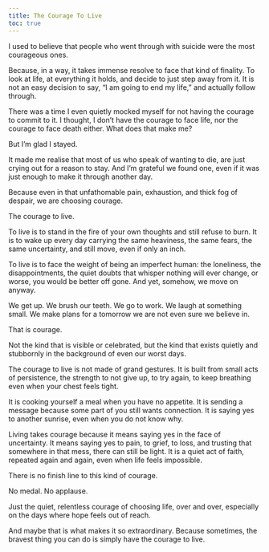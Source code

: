 ```yaml
---
title: The Courage To Live
toc: true
---
```

I used to believe that people who went through with suicide were the most courageous ones.

Because, in a way, it takes immense resolve to face that kind of finality. To look at life, at everything it holds, and decide to just step away from it. It is not an easy decision to say, “I am going to end my life,” and actually follow through.

There was a time I even quietly mocked myself for not having the courage to commit to it. I thought, I don’t have the courage to face life, nor the courage to face death either. What does that make me?

But I’m glad I stayed. 

It made me realise that most of us who speak of wanting to die, are just crying out for a reason to stay. And I’m grateful we found one, even if it was just enough to make it through another day.

Because even in that unfathomable pain, exhaustion, and thick fog of despair, we are choosing courage. 

The courage to live.

To live is to stand in the fire of your own thoughts and still refuse to burn. 
It is to wake up every day carrying the same heaviness, the same fears, the same uncertainty, and still move, even if only an inch.

To live is to face the weight of being an imperfect human: the loneliness, the disappointments, the quiet doubts that whisper nothing will ever change, or worse, you would be better off gone.
And yet, somehow, we move on anyway.

We get up.
We brush our teeth.
We go to work.
We laugh at something small.
We make plans for a tomorrow we are not even sure we believe in.

That is courage.

Not the kind that is visible or celebrated, but the kind that exists quietly and stubbornly in the background of even our worst days.

The courage to live is not made of grand gestures.
It is built from small acts of persistence, the strength to not give up, to try again, to keep breathing even when your chest feels tight.

It is cooking yourself a meal when you have no appetite.
It is sending a message because some part of you still wants connection.
It is saying yes to another sunrise, even when you do not know why.

Living takes courage because it means saying yes in the face of uncertainty.
It means saying yes to pain, to grief, to loss, and trusting that somewhere in that mess, there can still be light.
It is a quiet act of faith, repeated again and again, even when life feels impossible.

There is no finish line to this kind of courage.

No medal. No applause.

Just the quiet, relentless courage of choosing life, over and over, especially on the days where hope feels out of reach.

And maybe that is what makes it so extraordinary.
Because sometimes, the bravest thing you can do is simply have the courage to live. 

